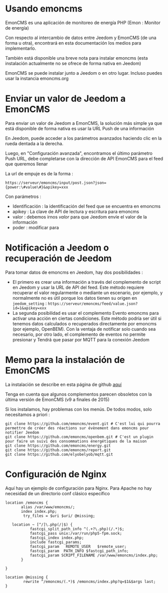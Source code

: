 # Usando emoncms

EmonCMS es una aplicación de monitoreo de energía PHP (Emon : Monitor de energía)

Con respecto al intercambio de datos entre Jeedom y EmonCMS (de una forma u otra), encontrará en esta documentación los medios para implementarlo.

También está disponible una breve nota para instalar emoncms (esta instalación actualmente no se ofrece de forma nativa en Jeedom)

EmonCMS se puede instalar junto a Jeedom o en otro lugar. Incluso puedes usar la instancia emoncms.org

# Enviar un valor de Jeedom a EmonCMS

Para enviar un valor de Jeedom a EmonCMS, la solución más simple ya que está disponible de forma nativa es usar la URL Push de una información

En Jeedom, puede acceder a los parámetros avanzados haciendo clic en la rueda dentada a la derecha.

Luego, en "Configuración avanzada", encontramos el último parámetro Push URL, debe completarse con la dirección de API EmonCMS para el feed que queremos llenar

La url de empuje es de la forma :

``https://serveur/emoncms/input/post.json?json={power:\#value\#}&apikey=xxx``

Con parámetros :

-   Identificación : la identificación del feed que se encuentra en emoncms
-   apikey : La clave de API de lectura y escritura para emoncms
-   valor : debemos irnos *valor* para que Jeedom envíe el valor de la información
-   poder : modificar para

# Notificación a Jeedom o recuperación de Jeedom

Para tomar datos de emoncms en Jeedom, hay dos posibilidades :

-   El primero es crear una información a través del complemento de script en Jeedom y usar la URL de API del feed. Este método requiere recuperar el valor regularmente o mediante un escenario, por ejemplo, y normalmente no es útil porque los datos tienen su origen en ``jeedom_setting`` : ``https://serveur/emoncms/feed/value.json?id=1&apikey=xxx``
-   La segunda posibilidad es usar el complemento Evento emoncms para activar una acción en ciertas condiciones. Este método podría ser útil si tenemos datos calculados o recuperados directamente por emoncms (por ejemplo, OpenBEM). Con la ventaja de notificar solo cuando sea necesario, por otro lado, el complemento de eventos no permite presionar y Tendrá que pasar por MQTT para la conexión Jeedom

# Memo para la instalación de EmonCMS

La instalación se describe en esta página de github [aquí](https://github.com/emoncms/emoncms/blob/master/docs/LinuxInstall.md)

Tenga en cuenta que algunos complementos parecen obsoletos con la última versión de EmonCMS (v9 a finales de 2015)

Si los instalamos, hay problemas con los menús. De todos modos, solo necesitamos a priori :

````
git clone https://github.com/emoncms/event.git # C'est lui qui pourra permettre de créer des réactions sur évènement dans emoncms pour notifier Jeedom
git clone https://github.com/emoncms/openbem.git # C'est un plugin pour faire un suivi des consommations énergétiques de la maison
git clone https://github.com/emoncms/energy.git
git clone https://github.com/emoncms/report.git
git clone https://github.com/elyobelyob/mqtt.git
````

# Configuración de Nginx

Aquí hay un ejemplo de configuración para Nginx. Para Apache no hay necesidad de un directorio conf clásico específico

````
location /emoncms {
       alias /var/www/emoncms/;
       index index.php;
        try_files = $uri $uri/ @missing;

   location ~ [^/]\.php(/|$) {
           fastcgi_split_path_info ^(.+?\.php)(/.*)$;
           fastcgi_pass unix:/var/run/php5-fpm.sock;
           fastcgi_index index.php;
           include fastcgi_params;
           fastcgi_param   REMOTE_USER   $remote_user;
           fastcgi_param  PATH_INFO $fastcgi_path_info;
           fastcgi_param SCRIPT_FILENAME /var/www/emoncms/index.php;
       }

}

location @missing {
        rewrite ^/emoncms/(.*)$ /emoncms/index.php?q=$1&$args last;
}
````
